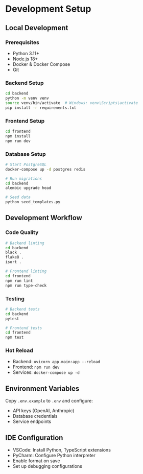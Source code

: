 # Development Setup

## Local Development

### Prerequisites

- Python 3.11+
- Node.js 18+
- Docker & Docker Compose
- Git

### Backend Setup

```bash
cd backend
python -m venv venv
source venv/bin/activate  # Windows: venv\Scripts\activate
pip install -r requirements.txt
```

### Frontend Setup

```bash
cd frontend
npm install
npm run dev
```

### Database Setup

```bash
# Start PostgreSQL
docker-compose up -d postgres redis

# Run migrations
cd backend
alembic upgrade head

# Seed data
python seed_templates.py
```

## Development Workflow

### Code Quality

```bash
# Backend linting
cd backend
black .
flake8 .
isort .

# Frontend linting
cd frontend
npm run lint
npm run type-check
```

### Testing

```bash
# Backend tests
cd backend
pytest

# Frontend tests
cd frontend
npm test
```

### Hot Reload

- Backend: `uvicorn app.main:app --reload`
- Frontend: `npm run dev`
- Services: `docker-compose up -d`

## Environment Variables

Copy `.env.example` to `.env` and configure:

- API keys (OpenAI, Anthropic)
- Database credentials
- Service endpoints

## IDE Configuration

- VSCode: Install Python, TypeScript extensions
- PyCharm: Configure Python interpreter
- Enable format on save
- Set up debugging configurations
